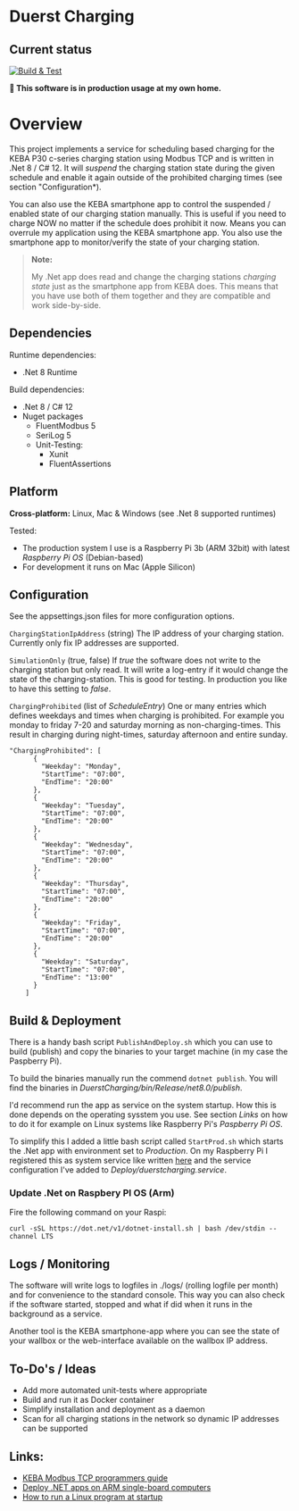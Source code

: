 # Duerst Charging

## Current status

[![Build & Test](https://github.com/mduu/DuerstCharging/actions/workflows/dotnet.yml/badge.svg?branch=main)](https://github.com/mduu/DuerstCharging/actions/workflows/dotnet.yml)

**🚀 This software is in production usage at my own home.**

# Overview

This project implements a service for scheduling based charging for the KEBA P30 c-series charging station using
Modbus TCP and is written in .Net 8 / C# 12. It will *suspend* the charging station state during the given schedule
and enable it again outside of the prohibited charging times (see section "Configuration*).

You can also use the KEBA smartphone app to control the suspended / enabled state of our charging station manually.
This is useful if you need to charge NOW no matter if the schedule does prohibit it now. Means you can overrule
my application using the KEBA smartphone app. You also use the smartphone app to monitor/verify the state of your
charging station.

> **Note:**
>
>My .Net app does read and change the charging stations *charging state* just as the smartphone app from KEBA
> does. This means that you have use both of them together and they are compatible and work side-by-side.

## Dependencies

Runtime dependencies:

- .Net 8 Runtime

Build dependencies:

- .Net 8 / C# 12
- Nuget packages
    - FluentModbus 5
    - SeriLog 5
    - Unit-Testing:
        - Xunit
        - FluentAssertions

## Platform

**Cross-platform:** Linux, Mac & Windows (see .Net 8 supported runtimes)

Tested:

- The production system I use is a Raspberry Pi 3b (ARM 32bit) with latest *Raspberry Pi OS* (Debian-based)
- For development it runs on Mac (Apple Silicon)

## Configuration

See the appsettings.json files for more configuration options.

``ChargingStationIpAddress`` (string)
The IP address of your charging station. Currently only fix IP addresses are supported.

``SimulationOnly`` (true, false)
If *true* the software does not write to the charging station but only read. It will write a log-entry if it would
change the state of the charging-station. This is good for testing. In production you like to have this setting to
*false*.

``ChargingProhibited`` (list of *ScheduleEntry*)
One or many entries which defines weekdays and times when charging is prohibited. For example you
monday to friday 7-20 and saturday morning as non-charging-times. This result in charging
during night-times, saturday afternoon and entire sunday.

```
"ChargingProhibited": [
      {
        "Weekday": "Monday",
        "StartTime": "07:00",
        "EndTime": "20:00"
      },
      {
        "Weekday": "Tuesday",
        "StartTime": "07:00",
        "EndTime": "20:00"
      },
      {
        "Weekday": "Wednesday",
        "StartTime": "07:00",
        "EndTime": "20:00"
      },
      {
        "Weekday": "Thursday",
        "StartTime": "07:00",
        "EndTime": "20:00"
      },
      {
        "Weekday": "Friday",
        "StartTime": "07:00",
        "EndTime": "20:00"
      },
      {
        "Weekday": "Saturday",
        "StartTime": "07:00",
        "EndTime": "13:00"
      }
    ]
```

## Build & Deployment

There is a handy bash script ``PublishAndDeploy.sh`` which you can use to build (publish)
and copy the binaries to your target machine (in my case the Paspberry Pi).

To build the binaries manually run the commend ``dotnet publish``. You will find the binaries
in *DuerstCharging/bin/Release/net8.0/publish*.

I'd recommend run the app as service on the system startup. How this is done depends on the operating sysstem
you use. See section *Links* on how to do it for example on Linux systems like Raspberry Pi's
*Paspberry Pi OS*.

To simplify this I added a little bash script called ``StartProd.sh`` which starts the .Net app
with environment set to *Production*. On my Raspberry Pi I registered this as system service like written
[here](https://timleland.com/how-to-run-a-linux-program-on-startup/) and the service configuration I've added to
*Deploy/duerstcharging.service*.

### Update .Net on Raspbery PI OS (Arm)
Fire the following command on your Raspi:
```
curl -sSL https://dot.net/v1/dotnet-install.sh | bash /dev/stdin --channel LTS
```

## Logs / Monitoring

The software will write logs to logfiles in ./logs/ (rolling logfile per month) and for convenience to the
standard console. This way you can also check if the software started, stopped and what if did when it runs in the
background as a service.

Another tool is the KEBA smartphone-app where you can see the state of your wallbox or the web-interface available
on the wallbox IP address.

## To-Do's / Ideas

- Add more automated unit-tests where appropriate
- Build and run it as Docker container
- Simplify installation and deployment as a daemon
- Scan for all charging stations in the network so dynamic IP addresses can be supported

## Links:

- [KEBA Modbus TCP programmers guide](https://www.keba.com/download/x/dea7ae6b84/kecontactp30modbustcp_pgen.pdf)
- [Deploy .NET apps on ARM single-board computers](https://learn.microsoft.com/en-us/dotnet/iot/deployment)
- [How to run a Linux program at startup](https://timleland.com/how-to-run-a-linux-program-on-startup/)
